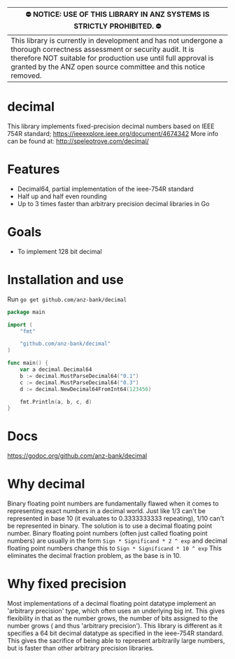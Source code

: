 |:no_entry: NOTICE: USE OF THIS LIBRARY IN ANZ SYSTEMS IS STRICTLY PROHIBITED. :no_entry:|
|-|
|This library is currently in development and has not undergone a thorough correctness assessment or security audit. It is therefore NOT suitable for production use until full approval is granted by the ANZ open source committee and this notice removed.|

# decimal

This library implements fixed-precision decimal numbers based on IEEE 754R standard;
<https://ieeexplore.ieee.org/document/4674342>
More info can be found at:
<http://speleotrove.com/decimal/>

# Features
- Decimal64, partial implementation of the ieee-754R standard
- Half up and half even rounding
- Up to 3 times faster than arbitrary precision decimal libraries in Go

# Goals
- To implement 128 bit decimal

# Installation and use

Run `go get github.com/anz-bank/decimal`


```go
package main

import (
	"fmt"

	"github.com/anz-bank/decimal"
)

func main() {
	var a decimal.Decimal64
	b := decimal.MustParseDecimal64("0.1")
	c := decimal.MustParseDecimal64("0.3")
	d := decimal.NewDecimal64FromInt64(123456)

	fmt.Println(a, b, c, d)
}

```

# Docs
<https://godoc.org/github.com/anz-bank/decimal>

# Why decimal
Binary floating point numbers are fundamentally flawed when it comes to representing exact numbers in a decimal world. Just like 1/3 can't be represented in base 10 (it evaluates to 0.3333333333 repeating), 1/10 can't be represented in binary.
The solution is to use a decimal floating point number.
Binary floating point numbers (often just called floating point numbers) are usually in the form
`Sign * Significand * 2 ^ exp`
and decimal floating point numbers change this to
`Sign * Significand * 10 ^ exp`
This eliminates the decimal fraction problem, as the base is in 10.


# Why fixed precision
Most implementations of a decimal floating point datatype implement an 'arbitrary precision' type, which often uses an underlying big int. This gives flexibility in that as the number grows, the number of bits assigned to the number grows ( and thus 'arbitrary precision').
This library is different as it specifies a 64 bit decimal datatype as specified in the ieee-754R standard. This gives the sacrifice of being able to represent arbitrarily large numbers, but is faster than other arbitrary precision libraries.
